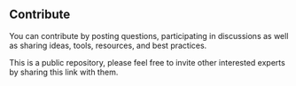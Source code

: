 ## Contribute

<p>You can contribute by posting questions, participating in discussions as well as sharing ideas, tools, resources, and best practices.</p>
This is a public repository, please feel free to invite other interested experts by sharing this link with them.
